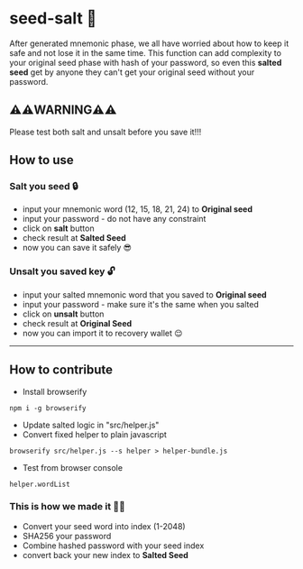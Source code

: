 # seed-salt :salt:
After generated mnemonic phase, we all have worried about how to keep it safe and not lose it in the same time.
This function can add complexity to your original seed phase with hash of your password, so even this **salted seed** get by anyone they can't get your original seed without your password.

## ⚠️⚠️WARNING⚠️⚠️
Please test both salt and unsalt before you save it!!!

## How to use
### Salt you seed 🔒
- input your mnemonic word (12, 15, 18, 21, 24) to **Original seed**
- input your password - do not have any constraint
- click on **salt** button
- check result at **Salted Seed**
- now you can save it safely 😎

### Unsalt you saved key 🔓
- input your salted mnemonic word that you saved to **Original seed**
- input your password - make sure it's the same when you salted
- click on **unsalt** button
- check result at **Original Seed**
- now you can import it to recovery wallet 😌

---
## How to contribute
- Install browserify
```
npm i -g browserify
```
- Update salted logic in "src/helper.js"
- Convert fixed helper to plain javascript
```
browserify src/helper.js --s helper > helper-bundle.js
```
- Test from browser console
``` 
helper.wordList
```


### This is how we made it 👷‍♂️
- Convert your seed word into index (1-2048)
- SHA256 your password
- Combine hashed password with your seed index
- convert back your new index to **Salted Seed**
